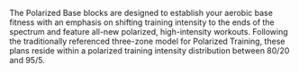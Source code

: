 The Polarized Base blocks are designed to establish your aerobic base fitness with an emphasis on shifting training intensity to the ends of the spectrum and feature all-new polarized, high-intensity workouts. Following the traditionally referenced three-zone model for Polarized Training, these plans reside within a polarized training intensity distribution between 80/20 and 95/5.